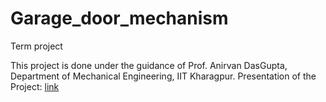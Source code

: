 # Garage_door_mechanism
Term project

This project is done under the guidance of Prof. Anirvan DasGupta, Department of Mechanical Engineering, IIT Kharagpur.
Presentation of the Project: [link](https://youtu.be/zphGylBGgSM)
